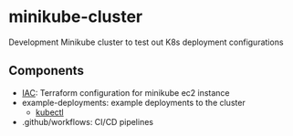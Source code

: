 # minikube-cluster
Development Minikube cluster to test out K8s deployment configurations

## Components
- [IAC](IAC/README.md): Terraform configuration for minikube ec2 instance
- example-deployments: example deployments to the cluster 
    - [kubectl](deployments/kubectl/README.md)
- .github/workflows: CI/CD pipelines